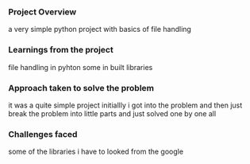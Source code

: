 ### Project Overview

 a very simple python project with basics of file handling 



### Learnings from the project

 file handling in pyhton 
some in built libraries


### Approach taken to solve the problem

 it was a quite simple project 
initiallly i got into the problem and then just break the problem into little parts and 
just solved one by one all


### Challenges faced

 some of the libraries i have to looked from the google 



